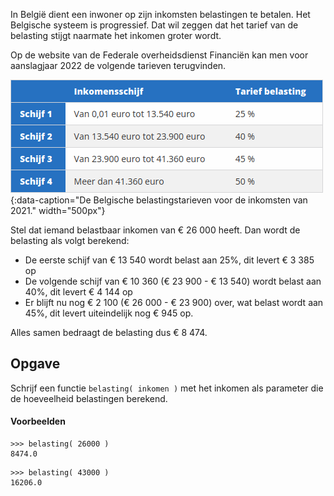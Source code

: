 In België dient een inwoner op zijn inkomsten belastingen te betalen. Het Belgische systeem is progressief. Dat wil zeggen dat het tarief van de belasting stijgt naarmate het inkomen groter wordt. 

Op de website van de Federale overheidsdienst Financiën kan men voor aanslagjaar 2022 de volgende tarieven terugvinden.

![De Belgische belastingstarieven voor de inkomsten van 2021.](media/fod.png "Belastingstarieven voor een Belgische rijksinwoner."){:data-caption="De Belgische belastingstarieven voor de inkomsten van 2021." width="500px"}

Stel dat iemand belastbaar inkomen van € 26 000 heeft. Dan wordt de belasting als volgt berekend:

- De eerste schijf van € 13 540 wordt belast aan 25%, dit levert € 3 385 op
- De volgende schijf van € 10 360 (€ 23 900 - € 13 540) wordt belast aan 40%, dit levert € 4 144 op
- Er blijft nu nog € 2 100 (€ 26 000 - € 23 900) over, wat belast wordt aan 45%, dit levert uiteindelijk nog € 945 op.

Alles samen bedraagt de belasting dus € 8 474.

## Opgave
Schrijf een functie `belasting( inkomen )` met het inkomen als parameter die de hoeveelheid belastingen berekend.

#### Voorbeelden
```
>>> belasting( 26000 ) 
8474.0
```
```
>>> belasting( 43000 ) 
16206.0
```